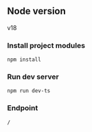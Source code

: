 ## Node version
v18

### Install project modules
`npm install`

### Run dev server
`npm run dev-ts`

### Endpoint
`/`